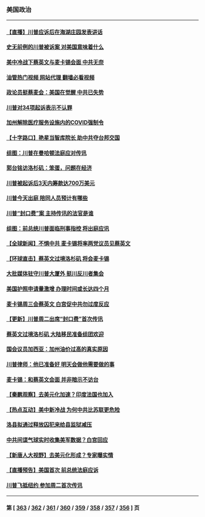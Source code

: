 ### 美国政治
---
#### [【直播】川普应诉后在海湖庄园发表讲话](../../pages/ncid1078159/n13965319.md?04050845) 
#### [史无前例的川普被诉案 对美国意味着什么](../../pages/ncid1078159/n13965262.md?04050845) 
#### [美中冷战下蔡英文与麦卡锡会面 中共无奈](../../pages/ncid1078159/n13965126.md?04050845) 
#### [油管热门视频 网站代理 翻墙必看视频](http://138.2.39.72:81/youtube.html?epic-marker?04050845)
#### [政论员挺蔡麦会：美国在觉醒 中共已失势](../../pages/ncid1078159/n13965292.md?04050845) 
#### [川普对34项起诉表示不认罪](../../pages/ncid1078159/n13965274.md?04050845) 
#### [加州解除医疗服务设施内的COVID强制令](../../pages/ncid1078159/n13965266.md?04050845) 
#### [【十字路口】艳星当智库院长 助中共夺台邦交国](../../pages/ncid1078159/n13965176.md?04050845) 
#### [组图：川普在曼哈顿法庭应对传讯](../../pages/ncid1078159/n13965197.md?04050845) 
#### [郭台铭访洛杉矶：笨蛋，问题在经济](../../pages/ncid1078159/n13965195.md?04050845) 
#### [川普被起诉后3天内筹款达700万美元](../../pages/ncid1078159/n13965177.md?04050845) 
#### [川普今天出庭 陪同人员预计有哪些](../../pages/ncid1078159/n13965114.md?04050845) 
#### [川普“封口费”案 主持传讯的法官是谁](../../pages/ncid1078159/n13965108.md?04050845) 
#### [组图：前总统川普面临刑事指控 将出庭应讯](../../pages/ncid1078159/n13965004.md?04050845) 
#### [【全球新闻】不惧中共 麦卡锡将率两党议员见蔡英文](../../pages/ncid1078159/n13964926.md?04050845) 
#### [【环球直击】蔡英文过境洛杉矶 将会麦卡锡](../../pages/ncid1078159/n13964652.md?04050845) 
#### [大批媒体驻守川普大厦外 挺川反川者集会](../../pages/ncid1078159/n13964871.md?04050845) 
#### [美国护照申请量激增 办理时间或长达四个月](../../pages/ncid1078159/n13964739.md?04050845) 
#### [麦卡锡周三会蔡英文 白宫促中共勿过度反应](../../pages/ncid1078159/n13964812.md?04050845) 
#### [【更新】川普周二出席“封口费”首次传讯](../../pages/ncid1078159/n13964764.md?04050845) 
#### [蔡英文过境洛杉矶 大陆移民准备组团欢迎](../../pages/ncid1078159/n13964789.md?04050845) 
#### [国会议员加西亚：加州油价过高的真实原因](../../pages/ncid1078159/n13964782.md?04050845) 
#### [川普律师：他已准备好 明天会做他需要做的事](../../pages/ncid1078159/n13964682.md?04050845) 
#### [麦卡锡：和蔡英文会面 并非暗示不访台](../../pages/ncid1078159/n13964697.md?04050845) 
#### [【秦鹏观察】去美元化加速？印度法国也加入](../../pages/ncid1078159/n13964723.md?04050845) 
#### [【热点互动】美中新冷战 为何中共比苏联更危险](../../pages/ncid1078159/n13964676.md?04050845) 
#### [洛县拟通过释放囚犯来给县监狱减压](../../pages/ncid1078159/n13964654.md?04050845) 
#### [中共间谍气球实时收集美军数据？白宫回应](../../pages/ncid1078159/n13964606.md?04050845) 
#### [【新唐人大视野】去美元化形成？专家曝实情](../../pages/ncid1078159/n13964577.md?04050845) 
#### [【直播预告】美国首次 前总统法庭应诉](../../pages/ncid1078159/n13964592.md?04050845) 
#### [川普飞抵纽约 参加周二首次传讯](../../pages/ncid1078159/n13964587.md?04050845) 

---
#### 第 [ [363](./363.md?04050845) / [362](./362.md?04050845) / [361](./361.md?04050845) / [360](./360.md?04050845) / [359](./359.md?04050845) / [358](./358.md?04050845) / [357](./357.md?04050845) / [356](./356.md?04050845) ] 页
